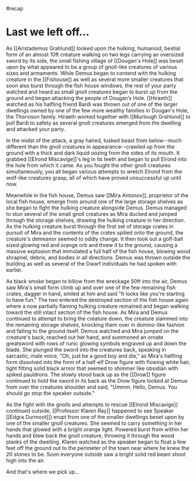 #recap 
# Last we left off...
As [[Aristademus Grahlund]] looked upon the hulking, humanoid, bestial form of an almost 10ft creature walking on two legs carrying an oversized sword by its side, the small fishing village of [[Dougan's Hole]] was beset upon by what appeared to be a group of gnoll-like creatures of various sizes and armaments. While Demus began to contend with the hulking creature in the [[Fishouse]] as well as several more smaller creatures that soon also burst through the fish house windows, the rest of your party watched and heard as small gnoll creatures began to burst up from the ground and began attacking the people of Dougan’s Hole. [[Hiraeth]] watched as his halfling friend Bardi was thrown out of one of the larger dwellings owned by one of the few more wealthy families in Dougan's Hole, the Thorvison family. Hiraeth worked together with [[Murlough Grahlund]] to pull Bardi to safety as several gnoll creatures emerged from the dwelling and attacked your party.

In the midst of the attack, a gray haired, tusked beast from below--much different than the gnoll creatures in appearance--crawled up from the ground with a thick and dark liquid oozing from the sides of its mouth. It grabbed [[Elrond Miscavige]]'s leg in its teeth and began to pull Elrond into the hole from which it came. As you fought the other gnoll creatures simultaneously, you all began various attempts to wretch Elrond from the wolf-like creatures grasp, all of which have proved unsuccessful up until now.

Meanwhile in the fish house, Demus saw [[Mira Antonov]], proprietor of the local fish house, emerge from around one of the large storage shelves as she began to fight the hulking creature alongside Demus. Demus managed to stun several of the small gnoll creatures as Mira ducked and jumped through the storage shelves, drawing the hulking creature in her direction. As the hulking creature burst through the first set of storage crates in pursuit of Mira and the contents of the crates spilled onto the ground, the creature's demeanor seemed to oddly change. It then took out a golf-ball sized glowing red and orange orb and threw it to the ground, causing a massive explosion that immolated a full half of the fish house, blowing wood shrapnel, debris, and bodies in all directions. Demus was thrown outside the building as well as several of the Dwarf individuals he had spoken with earlier.

As black smoke began to billow from the wreckage 50ft into the air, Demus saw Mira's small form climb up and over one of the few remaining fish crates, dagger in hand, smiled at him and said "It looks like you're starting to have fun." The two entered the destroyed section of the fish house again where a now partially flaming hulking creature remained and began walking toward the still intact section of the fish house. As Mira and Demus continued to attempt to bring the creature down, the creature slammed into the remaining storage shelves, knocking them over in domino-like fashion and falling to the ground itself. Demus watched and Mira jumped on the creature's back, reached out her hand, and summoned an ornate greatsword with rows of runic glowing symbols engraved up and down the blade. She plunged the sword into the creatures back, speaking in sarcastic, male voice, "Oh, just be a good boy and die," as Mira's halfling form dissolved into the form of a half-elf Drow figure with flowing white hair, tight fitting solid black armor that seemed to shimmer like obsidian with spiked pauldrons. The slowly stood back up as the [[Drow]] figure continued to hold the sword in its back as the Drow figure looked at Demus from over the creatures shoulder and said, "Ummm. Hello, Demus. You should go stop the speaker outside."

As the fight with the gnolls and attempts to rescue [[Elrond Miscavige]] continued outside, [[Professor Klaren Ray]] happened to see Speaker [[Edgra Durmoot]])‌ erupt from one of the smaller dwellings beset upon by one of the smaller gnoll creatures. She seemed to carry something in her hands that glowed with a bright orange light. Powered burst from within her hands and blew back the gnoll creature, throwing it through the wood planks of the dwelling. Klaren watched as the speaker began to float a few feet off the ground out to the perimeter of the town near where he knew the 20 stones to be. Soon everyone outside saw a bright solid red beam shoot high into the air.

And that's where we pick up...